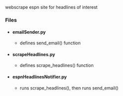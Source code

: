 webscrape espn site for headlines of interest

### Files
- #### emailSender.py
  - defines send_email() function
- #### scrapeHeadlines.py
  - defines scrape_headlines() function
- #### espnHeadlinesNotifier.py
  - runs scrape_headlines(), then runs send_email()

